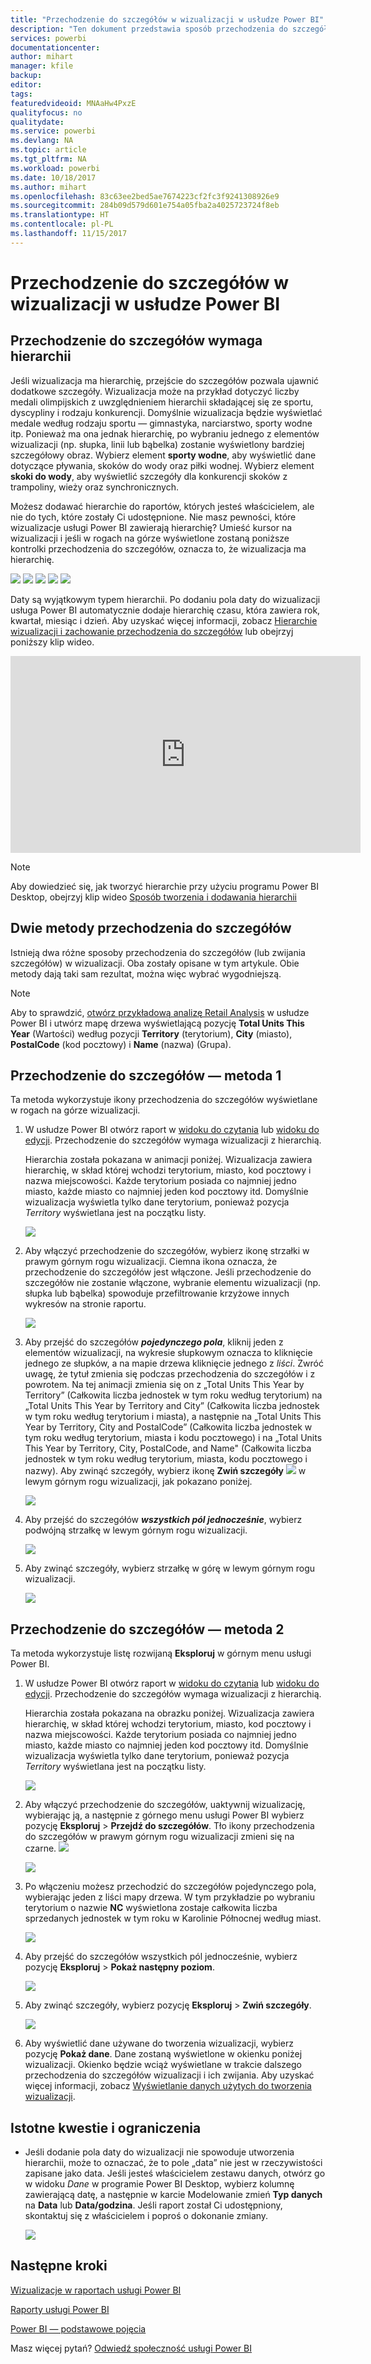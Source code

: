 ```yaml
---
title: "Przechodzenie do szczegółów w wizualizacji w usłudze Power BI"
description: "Ten dokument przedstawia sposób przechodzenia do szczegółów w wizualizacji w usłudze Microsoft Power BI i programie Power BI Desktop."
services: powerbi
documentationcenter: 
author: mihart
manager: kfile
backup: 
editor: 
tags: 
featuredvideoid: MNAaHw4PxzE
qualityfocus: no
qualitydate: 
ms.service: powerbi
ms.devlang: NA
ms.topic: article
ms.tgt_pltfrm: NA
ms.workload: powerbi
ms.date: 10/18/2017
ms.author: mihart
ms.openlocfilehash: 83c63ee2bed5ae7674223cf2fc3f9241308926e9
ms.sourcegitcommit: 284b09d579d601e754a05fba2a4025723724f8eb
ms.translationtype: HT
ms.contentlocale: pl-PL
ms.lasthandoff: 11/15/2017
---
```

# <a name="drill-down-in-a-visualization-in-power-bi"></a>Przechodzenie do szczegółów w wizualizacji w usłudze Power BI
## <a name="drill-down-requires-a-hierarchy"></a>Przechodzenie do szczegółów wymaga hierarchii
Jeśli wizualizacja ma hierarchię, przejście do szczegółów pozwala ujawnić dodatkowe szczegóły. Wizualizacja może na przykład dotyczyć liczby medali olimpijskich z uwzględnieniem hierarchii składającej się ze sportu, dyscypliny i rodzaju konkurencji. Domyślnie wizualizacja będzie wyświetlać medale według rodzaju sportu — gimnastyka, narciarstwo, sporty wodne itp. Ponieważ ma ona jednak hierarchię, po wybraniu jednego z elementów wizualizacji (np. słupka, linii lub bąbelka) zostanie wyświetlony bardziej szczegółowy obraz. Wybierz element **sporty wodne**, aby wyświetlić dane dotyczące pływania, skoków do wody oraz piłki wodnej.  Wybierz element **skoki do wody**, aby wyświetlić szczegóły dla konkurencji skoków z trampoliny, wieży oraz synchronicznych.

Możesz dodawać hierarchie do raportów, których jesteś właścicielem, ale nie do tych, które zostały Ci udostępnione.
Nie masz pewności, które wizualizacje usługi Power BI zawierają hierarchię?  Umieść kursor na wizualizacji i jeśli w rogach na górze wyświetlone zostaną poniższe kontrolki przechodzenia do szczegółów, oznacza to, że wizualizacja ma hierarchię.

![](media/power-bi-visualization-drill-down/power-bi-drill-icon4.png)  ![](media/power-bi-visualization-drill-down/power-bi-drill-icon2.png)  ![](media/power-bi-visualization-drill-down/power-bi-drill-icon3.png)
![](media/power-bi-visualization-drill-down/power-bi-drill-icon5.png) ![](media/power-bi-visualization-drill-down/power-bi-drill-icon6.png)  

Daty są wyjątkowym typem hierarchii. Po dodaniu pola daty do wizualizacji usługa Power BI automatycznie dodaje hierarchię czasu, która zawiera rok, kwartał, miesiąc i dzień. Aby uzyskać więcej informacji, zobacz [Hierarchie wizualizacji i zachowanie przechodzenia do szczegółów](guided-learning/visualizations.yml#step-18) lub obejrzyj poniższy klip wideo.

  <iframe width="560" height="315" src="https://www.youtube.com/embed/MNAaHw4PxzE?list=PL1N57mwBHtN0JFoKSR0n-tBkUJHeMP2cP" frameborder="0" allowfullscreen></iframe>

> [!NOTE]
> Aby dowiedzieć się, jak tworzyć hierarchie przy użyciu programu Power BI Desktop, obejrzyj klip wideo [Sposób tworzenia i dodawania hierarchii](https://youtu.be/q8WDUAiTGeU)
> 
> 

## <a name="two-methods-to-drill-down"></a>Dwie metody przechodzenia do szczegółów
Istnieją dwa różne sposoby przechodzenia do szczegółów (lub zwijania szczegółów) w wizualizacji.  Oba zostały opisane w tym artykule. Obie metody dają taki sam rezultat, można więc wybrać wygodniejszą.

> [!NOTE]
> Aby to sprawdzić, [otwórz przykładową analizę Retail Analysis](sample-datasets.md) w usłudze Power BI i utwórz mapę drzewa wyświetlającą pozycję **Total Units This Year**  (Wartości) według pozycji **Territory** (terytorium), **City** (miasto), **PostalCode** (kod pocztowy) i **Name** (nazwa) (Grupa).  
> 
> 

## <a name="method-1-for-drill-down"></a>Przechodzenie do szczegółów — metoda 1
Ta metoda wykorzystuje ikony przechodzenia do szczegółów wyświetlane w rogach na górze wizualizacji.

1. W usłudze Power BI otwórz raport w [widoku do czytania](service-report-open-in-reading-view.md) lub [widoku do edycji](service-reading-view-and-editing-view.md). Przechodzenie do szczegółów wymaga wizualizacji z hierarchią. 
   
   Hierarchia została pokazana w animacji poniżej.  Wizualizacja zawiera hierarchię, w skład której wchodzi terytorium, miasto, kod pocztowy i nazwa miejscowości. Każde terytorium posiada co najmniej jedno miasto, każde miasto co najmniej jeden kod pocztowy itd. Domyślnie wizualizacja wyświetla tylko dane terytorium, ponieważ pozycja *Territory* wyświetlana jest na początku listy.
   
   ![](media/power-bi-visualization-drill-down/power-bi-hierarcy-list.png)
2. Aby włączyć przechodzenie do szczegółów, wybierz ikonę strzałki w prawym górnym rogu wizualizacji. Ciemna ikona oznacza, że przechodzenie do szczegółów jest włączone. Jeśli przechodzenie do szczegółów nie zostanie włączone, wybranie elementu wizualizacji (np. słupka lub bąbelka) spowoduje przefiltrowanie krzyżowe innych wykresów na stronie raportu.    
   
   ![](media/power-bi-visualization-drill-down/power-bi-drill-icon.png)
3. Aby przejść do szczegółów ***pojedynczego pola***, kliknij jeden z elementów wizualizacji, na wykresie słupkowym oznacza to kliknięcie jednego ze słupków, a na mapie drzewa kliknięcie jednego z *liści*. Zwróć uwagę, że tytuł zmienia się podczas przechodzenia do szczegółów i z powrotem. Na tej animacji zmienia się on z „Total Units This Year by Territory” (Całkowita liczba jednostek w tym roku według terytorium) na „Total Units This Year by Territory and City” (Całkowita liczba jednostek w tym roku według terytorium i miasta), a następnie na „Total Units This Year by Territory, City and PostalCode” (Całkowita liczba jednostek w tym roku według terytorium, miasta i kodu pocztowego) i na „Total Units This Year by Territory, City, PostalCode, and Name" (Całkowita liczba jednostek w tym roku według terytorium, miasta, kodu pocztowego i nazwy). Aby zwinąć szczegóły, wybierz ikonę **Zwiń szczegóły** ![](media/power-bi-visualization-drill-down/power-bi-drill-icon5.png) w lewym górnym rogu wizualizacji, jak pokazano poniżej.
   
   ![](media/power-bi-visualization-drill-down/drill.gif)
4. Aby przejść do szczegółów ***wszystkich pól jednocześnie***, wybierz podwójną strzałkę w lewym górnym rogu wizualizacji.
   
   ![](media/power-bi-visualization-drill-down/pbi_drillall.png)
5. Aby zwinąć szczegóły, wybierz strzałkę w górę w lewym górnym rogu wizualizacji.
   
   ![](media/power-bi-visualization-drill-down/pbi_drillup2.png)

## <a name="method-2-for-drill-down"></a>Przechodzenie do szczegółów — metoda 2
Ta metoda wykorzystuje listę rozwijaną **Eksploruj** w górnym menu usługi Power BI.

1. W usłudze Power BI otwórz raport w [widoku do czytania](service-report-open-in-reading-view.md) lub [widoku do edycji](service-reading-view-and-editing-view.md). Przechodzenie do szczegółów wymaga wizualizacji z hierarchią. 
   
   Hierarchia została pokazana na obrazku poniżej.  Wizualizacja zawiera hierarchię, w skład której wchodzi terytorium, miasto, kod pocztowy i nazwa miejscowości. Każde terytorium posiada co najmniej jedno miasto, każde miasto co najmniej jeden kod pocztowy itd. Domyślnie wizualizacja wyświetla tylko dane terytorium, ponieważ pozycja *Territory* wyświetlana jest na początku listy.
   
   ![](media/power-bi-visualization-drill-down/power-bi-hierarcy-list.png)
2. Aby włączyć przechodzenie do szczegółów, uaktywnij wizualizację, wybierając ją, a następnie z górnego menu usługi Power BI wybierz pozycję **Eksploruj** > **Przejdź do szczegółów**. Tło ikony przechodzenia do szczegółów w prawym górnym rogu wizualizacji zmieni się na czarne. ![](media/power-bi-visualization-drill-down/power-bi-drill-icon2.png)  
   
   ![](media/power-bi-visualization-drill-down/power-bi-explore2.png)
3. Po włączeniu możesz przechodzić do szczegółów pojedynczego pola, wybierając jeden z liści mapy drzewa. W tym przykładzie po wybraniu terytorium o nazwie **NC** wyświetlona zostaje całkowita liczba sprzedanych jednostek w tym roku w Karolinie Północnej według miast.
   
   ![](media/power-bi-visualization-drill-down/power-bi-drilldown-1.png)
4. Aby przejść do szczegółów wszystkich pól jednocześnie, wybierz pozycję **Eksploruj** > **Pokaż następny poziom**.
   
   ![](media/power-bi-visualization-drill-down/power-bi-show-next-level.png)
5. Aby zwinąć szczegóły, wybierz pozycję **Eksploruj** > **Zwiń szczegóły**.
   
   ![](media/power-bi-visualization-drill-down/power-bi-drill-up2.png)
6. Aby wyświetlić dane używane do tworzenia wizualizacji, wybierz pozycję **Pokaż dane**. Dane zostaną wyświetlone w okienku poniżej wizualizacji. Okienko będzie wciąż wyświetlane w trakcie dalszego przechodzenia do szczegółów wizualizacji i ich zwijania. Aby uzyskać więcej informacji, zobacz [Wyświetlanie danych użytych do tworzenia wizualizacji](service-reports-show-data.md).

## <a name="considerations-and-limitations"></a>Istotne kwestie i ograniczenia
* Jeśli dodanie pola daty do wizualizacji nie spowoduje utworzenia hierarchii, może to oznaczać, że to pole „data” nie jest w rzeczywistości zapisane jako data. Jeśli jesteś właścicielem zestawu danych, otwórz go w widoku *Dane* w programie Power BI Desktop, wybierz kolumnę zawierającą datę, a następnie w karcie Modelowanie zmień **Typ danych** na **Data** lub **Data/godzina**. Jeśli raport został Ci udostępniony, skontaktuj się z właścicielem i poproś o dokonanie zmiany.  
  
  ![](media/power-bi-visualization-drill-down/power-bi-change-data-type2.png)

## <a name="next-steps"></a>Następne kroki
[Wizualizacje w raportach usługi Power BI](power-bi-report-visualizations.md)

[Raporty usługi Power BI](service-reports.md)

[Power BI — podstawowe pojęcia](service-basic-concepts.md)

Masz więcej pytań? [Odwiedź społeczność usługi Power BI](http://community.powerbi.com/)

